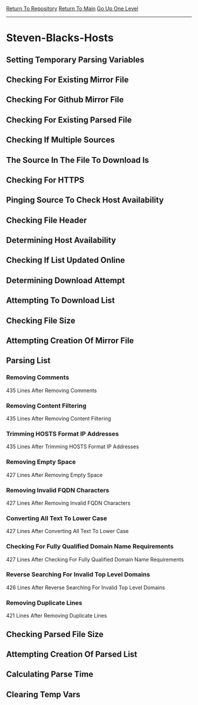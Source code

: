 [Return To Repository](https://github.com/deathbybandaid/piholeparser/)
[Return To Main](https://github.com/deathbybandaid/piholeparser/blob/master/RecentRunLogs/Mainlog.md)
[Go Up One Level](https://github.com/deathbybandaid/piholeparser/blob/master/RecentRunLogs/TopLevelScripts/30-Processing-Blacklists.md)
____________________________________
# Steven-Blacks-Hosts
## Setting Temporary Parsing Variables
## Checking For Existing Mirror File
## Checking For Github Mirror File
## Checking For Existing Parsed File
## Checking If Multiple Sources
## The Source In The File To Download Is
## Checking For HTTPS
## Pinging Source To Check Host Availability
## Checking File Header
## Determining Host Availability
## Checking If List Updated Online
## Determining Download Attempt
## Attempting To Download List
## Checking File Size
## Attempting Creation Of Mirror File
## Parsing List
### Removing Comments
435 Lines After Removing Comments
### Removing Content Filtering
435 Lines After Removing Content Filtering
### Trimming HOSTS Format IP Addresses
435 Lines After Trimming HOSTS Format IP Addresses
### Removing Empty Space
427 Lines After Removing Empty Space
### Removing Invalid FQDN Characters
427 Lines After Removing Invalid FQDN Characters
### Converting All Text To Lower Case
427 Lines After Converting All Text To Lower Case
### Checking For Fully Qualified Domain Name Requirements
427 Lines After Checking For Fully Qualified Domain Name Requirements
### Reverse Searching For Invalid Top Level Domains
426 Lines After Reverse Searching For Invalid Top Level Domains
### Removing Duplicate Lines
421 Lines After Removing Duplicate Lines
## Checking Parsed File Size
## Attempting Creation Of Parsed List
## Calculating Parse Time
## Clearing Temp Vars
